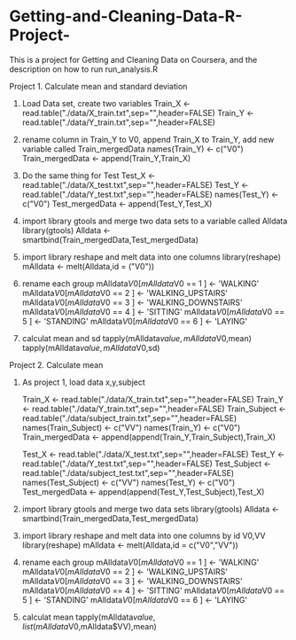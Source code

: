 Getting-and-Cleaning-Data-R-Project-
====================================

This is a project for Getting and Cleaning Data on Coursera, and the description on how to run run_analysis.R

Project 1. Calculate mean and standard deviation

1. Load Data set, create two variables
Train_X <- read.table("./data/X_train.txt",sep="",header=FALSE)
Train_Y <- read.table("./data/Y_train.txt",sep="",header=FALSE)

2. rename column in Train_Y to V0, append Train_X to Train_Y, add new variable called Train_mergedData
names(Train_Y) <- c("V0")
Train_mergedData <- append(Train_Y,Train_X)

3. Do the same thing for Test
Test_X <- read.table("./data/X_test.txt",sep="",header=FALSE)
Test_Y <- read.table("./data/Y_test.txt",sep="",header=FALSE)
names(Test_Y) <- c("V0")
Test_mergedData <- append(Test_Y,Test_X)

4. import library gtools and merge two data sets to a variable called Alldata
library(gtools) 
Alldata <- smartbind(Train_mergedData,Test_mergedData)

5. import library reshape and melt data into one columns
library(reshape)
mAlldata <- melt(Alldata,id = ("V0"))

6. rename each group
mAlldata$V0[mAlldata$V0 == 1 ] <- 'WALKING'
mAlldata$V0[mAlldata$V0 == 2 ] <- 'WALKING_UPSTAIRS'
mAlldata$V0[mAlldata$V0 == 3 ] <- 'WALKING_DOWNSTAIRS'
mAlldata$V0[mAlldata$V0 == 4 ] <- 'SITTING'
mAlldata$V0[mAlldata$V0 == 5 ] <- 'STANDING'
mAlldata$V0[mAlldata$V0 == 6 ] <- 'LAYING'

7. calculat mean and sd
tapply(mAlldata$value,mAlldata$V0,mean)
tapply(mAlldata$value,mAlldata$V0,sd)



Project 2. Calculate mean

1. As project 1, load data x,y,subject

    Train_X <- read.table("./data/X_train.txt",sep="",header=FALSE)
    Train_Y <- read.table("./data/Y_train.txt",sep="",header=FALSE)
    Train_Subject <- read.table("./data/subject_train.txt",sep="",header=FALSE)
    names(Train_Subject) <- c("VV")
    names(Train_Y) <- c("V0")
    Train_mergedData <- append(append(Train_Y,Train_Subject),Train_X)
    
    Test_X <- read.table("./data/X_test.txt",sep="",header=FALSE)
    Test_Y <- read.table("./data/Y_test.txt",sep="",header=FALSE)
    Test_Subject <- read.table("./data/subject_test.txt",sep="",header=FALSE)
    names(Test_Subject) <- c("VV")
    names(Test_Y) <- c("V0")
    Test_mergedData <- append(append(Test_Y,Test_Subject),Test_X)

2. import library gtools and merge two data sets
library(gtools) 
Alldata <- smartbind(Train_mergedData,Test_mergedData)


3. import library reshape and melt data into one columns by id V0,VV
library(reshape)
mAlldata <- melt(Alldata,id = c("V0","VV"))

4. rename each group
mAlldata$V0[mAlldata$V0 == 1 ] <- 'WALKING'
mAlldata$V0[mAlldata$V0 == 2 ] <- 'WALKING_UPSTAIRS'
mAlldata$V0[mAlldata$V0 == 3 ] <- 'WALKING_DOWNSTAIRS'
mAlldata$V0[mAlldata$V0 == 4 ] <- 'SITTING'
mAlldata$V0[mAlldata$V0 == 5 ] <- 'STANDING'
mAlldata$V0[mAlldata$V0 == 6 ] <- 'LAYING'

5. calculat mean 
tapply(mAlldata$value,list(mAlldata$V0,mAlldata$VV),mean)

